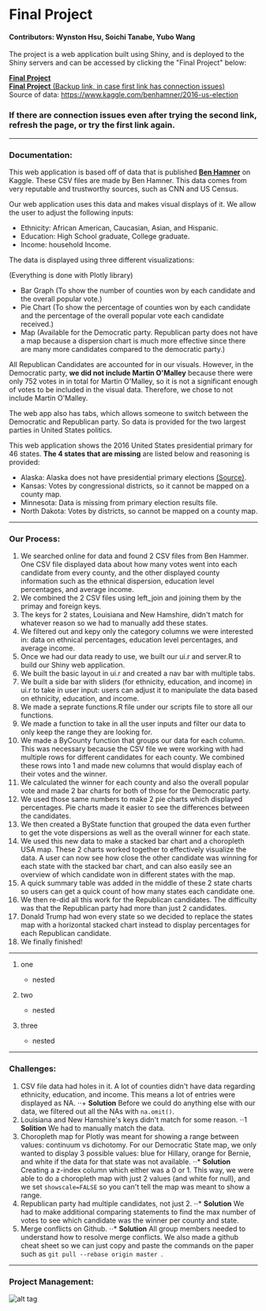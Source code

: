 # Final Project

#### Contributors: Wynston Hsu, Soichi Tanabe, Yubo Wang

The project is a web application built using Shiny, and is deployed to the Shiny servers and can be accessed by clicking the "Final Project" below:  

[**Final Project**](https://yubo-w.shinyapps.io/final-project-i-mwithher/)  
[**Final Project** (Backup link, in case first link has connection issues)](https://wynhsu.shinyapps.io/final-project-I-mWithHer/)  
Source of data: https://www.kaggle.com/benhamner/2016-us-election
<br>

### If there are connection issues even after trying the second link, refresh the page, or try the first link again.

___

### Documentation:

This web application is based off of data that is published [**Ben Hamner**](https://www.kaggle.com/benhamner/2016-us-election) on Kaggle. These CSV files are made by Ben Hamner. This data comes from very reputable and trustworthy sources, such as CNN and US Census.
<br>

Our web application uses this data and makes visual displays of it. We allow the user to adjust the following inputs:

- Ethnicity: African American, Caucasian, Asian, and Hispanic.
- Education: High School graduate, College graduate.
- Income: household Income.

The data is displayed using three different visualizations:

(Everything is done with Plotly library) 
 
- Bar Graph (To show the number of counties won by each candidate and the overall popular vote.)
- Pie Chart (To show the percentage of counties won by each candidate and the percentage of the overall popular vote each candidate received.)
- Map (Available for the Democratic party. Republican party does not have a map because a dispersion chart is much more effective since there are many more candidates compared to the democratic party.)

All Republican Candidates are accounted for in our visuals. However, in the Democratic party, **we did not include Martin O'Malley** because there were only 752 votes in in total for Martin O'Malley, so it is not a significant enough of votes to be included in the visual data. Therefore, we chose to not include Martin O'Malley.

The web app also has tabs, which allows someone to switch between the Democratic and Republican party. So data is provided for the two largest parties in United States politics.

This web application shows the 2016 United States presidential primary for 46 states. **The 4 states that are missing** are listed below and reasoning is provided:

- Alaska: Alaska does not have presidential primary elections [(Source)](https://www.elections.alaska.gov/vi_hv_vote_pres.php).
- Kansas: Votes by congressional districts, so it cannot be mapped on a county map.
- Minnesota: Data is missing from primary election results file.
- North Dakota: Votes by districts, so cannot be mapped on a county map.

___

### Our Process:
1. We searched online for data and found 2 CSV files from Ben Hammer. One CSV file displayed data about how many votes went into each candidate from every county, and the other displayed county information such as the ethnical dispersion, education level percentages, and average income.
2. We combined the 2 CSV files using left_join and joining them by the primay and foreign keys.
3. The keys for 2 states, Louisiana and New Hamshire, didn't match for whatever reason so we had to manually add these states.
4. We filtered out and kepy only the category columns we were interested in: data on ethnical percentages, education level percentages, and average income.
5. Once we had our data ready to use, we built our ui.r and server.R to build our Shiny web application.
6. We built the basic layout in ui.r and created a nav bar with multiple tabs.
7. We built a side bar with sliders (for ethnicity, education, and income) in ui.r to take in user input: users can adjust it to manipulate the data based on ethnicity, education, and income.
8. We made a seprate functions.R file under our scripts file to store all our functions.
9. We made a function to take in all the user inputs and filter our data to only keep the range they are looking for. 
10. We made a ByCounty function that groups our data for each column. This was necessary because the CSV file we were working with had multiple rows for different candidates for each county. We combined these rows into 1 and made new columns that would display each of their votes and the winner.
11. We calculated the winner for each county and also the overall popular vote and made 2 bar charts for both of those for the Democratic party.
12. We used those same numbers to make 2 pie charts which displayed percentages. Pie charts made it easier to see the differences between the candidates.
13. We then created a ByState function that grouped the data even further to get the vote dispersions as well as the overall winner for each state.
14. We used this new data to make a stacked bar chart and a choropleth USA map. These 2 charts worked together to effectively visualize the data. A user can now see how close the other candidate was winning for each state with the stacked bar chart, and can also easily see an overview of which candidate won in different states with the map.
15. A quick summary table was added in the middle of these 2 state charts so users can get a quick count of how many states each candidate one.
16. We then re-did all this work for the Republican candidates. The difficulty was that the Republican party had more than just 2 candidates.
17. Donald Trump had won every state so we decided to replace the states map with a horizontal stacked chart instead to display percentages for each Republican candidate.
18. We finally finished!

___
1. one
   * nested

2. two
   * nested

3. three
   * nested
___

### Challenges:
1. CSV file data had holes in it. A lot of counties didn't have data regarding ethnicity, education, and income. This means a lot of entries were displayed as NA. ⋅⋅+ **Solution** Before we could do anything else with our data, we filtered out all the NAs with `na.omit()`.
2. Louisiana and New Hamshire's keys didn't match for some reason. ⋅⋅1 **Solition** We had to manually match the data.
3. Choropleth map for Plotly was meant for showing a range between values: continuum vs dichotomy. For our Democratic State map, we only wanted to display 3 possible values: blue for Hillary, orange for Bernie, and white if the data for that state was not available. 
⋅⋅* **Solution** Creating a z-index column which either was a 0 or 1. This way, we were able to do a choropleth map with just 2 values (and white for null), and we set `showscale=FALSE` so you can't tell the map was meant to show a range.
4. Republican party had multiple candidates, not just 2.
⋅⋅* **Solution** We had to make additional comparing statements to find the max number of votes to see which candidate was the winner per county and state.
5. Merge conflicts on Github. 
⋅⋅* **Solution** All group members needed to understand how to resolve merge conflicts. We also made a github cheat sheet so we can just copy and paste the commands on the paper such as `git pull --rebase origin master `.

___

### Project Management:
![alt tag](tasks.png)




